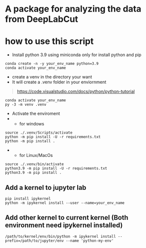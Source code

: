 # A package for analyzing the data from DeepLabCut


# how to use this script 
- Install python 3.9 using miniconda only for install python and pip
```
conda create -n -y your_env_name python=3.9 
conda activate your_env_name
```

- create a venv in the directory your want 
- It will create a .venv folder in your enviornment
 > https://code.visualstudio.com/docs/python/python-tutorial
```
conda activate your_env_name
py -3 -m venv .venv
```

- Activate the enviroment
- - for windows
```
source ./.venv/Scripts/activate
python -m pip install -U -r requirements.txt
python -m pip install .
```

- - for Linux/MacOs
```
source ./.venv/bin/activate
python3.9 -m pip install -U -r requirements.txt
python3.9 -m pip install .
```




## Add a kernel to jupyter lab 
```
pip install ipykernel
python -m ipykernel install --user --name=your_env_name
```

## Add other kernel to current kernel (Both environment need ipykernel installed)
```
/path/to/kernel/env/bin/python -m ipykernel install --prefix=/path/to/jupyter/env --name 'python-my-env'
```
